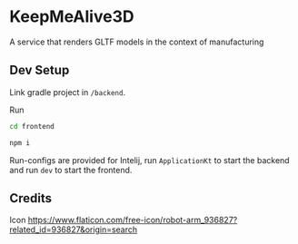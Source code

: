 # KeepMeAlive3D
A service that renders GLTF models in the context of manufacturing

## Dev Setup

Link gradle project in `/backend`.


Run 
```bash
cd frontend
```

```bash
npm i
```

Run-configs are provided for Intelij, run `ApplicationKt` to start the backend and run `dev` to start the frontend.

## Credits

Icon https://www.flaticon.com/free-icon/robot-arm_936827?related_id=936827&origin=search
